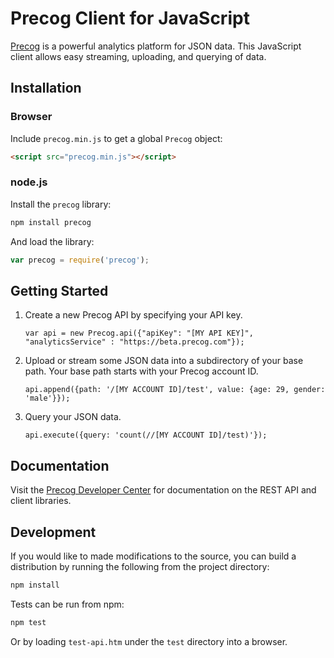 # Precog Client for JavaScript

[Precog](http://www.precog.com/) is a powerful analytics platform for
JSON data. This JavaScript client allows easy streaming, uploading,
and querying of data.

## Installation

### Browser

Include `precog.min.js` to get a global `Precog` object:

```html
<script src="precog.min.js"></script>
```

### node.js

Install the `precog` library:

```bash
npm install precog
```

And load the library:

```javascript
var precog = require('precog');
```

## Getting Started

1. Create a new Precog API by specifying your API key.

    ```
    var api = new Precog.api({"apiKey": "[MY API KEY]", "analyticsService" : "https://beta.precog.com"});
    ```
2. Upload or stream some JSON data into a subdirectory of your base path. Your base path starts with your Precog account ID.

    ```
    api.append({path: '/[MY ACCOUNT ID]/test', value: {age: 29, gender: 'male'}});
    ```
3. Query your JSON data.

    ```
    api.execute({query: 'count(//[MY ACCOUNT ID]/test)'});
    ```

## Documentation

Visit the
[Precog Developer Center](http://www.precog.com/developers/)
for documentation on the REST API and client libraries.

## Development

If you would like to made modifications to the source, you can build a
distribution by running the following from the project directory:

```bash
npm install
```

Tests can be run from npm:

```bash
npm test
```

Or by loading `test-api.htm` under the `test` directory into a
browser.